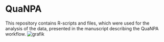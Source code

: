 # QuaNPA
This repository contains R-scripts and files, which were used for the analysis of the data, presented in the manuscript describing the QuaNPA workflow.
![grafik](https://user-images.githubusercontent.com/65341652/216570736-b03fd18c-e395-433d-be93-3263d031cc1a.png)

